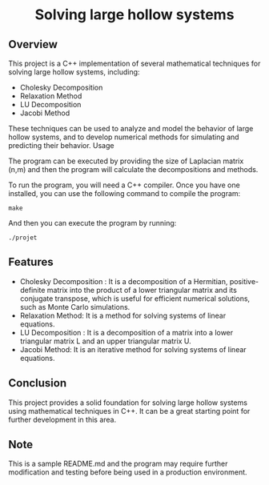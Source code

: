<h1 align=center>Solving large hollow systems</h1>

<h2>Overview</h2>

This project is a C++ implementation of several mathematical techniques for solving large hollow systems, including:
* Cholesky Decomposition
* Relaxation Method
* LU Decomposition
* Jacobi Method

These techniques can be used to analyze and model the behavior of large hollow systems, and to develop numerical methods for simulating and predicting their behavior.
Usage

The program can be executed by providing the size of Laplacian matrix (n,m) and then the program will calculate the decompositions and methods.

To run the program, you will need a C++ compiler. Once you have one installed, you can use the following command to compile the program:

```make```

And then you can execute the program by running:

```./projet```

<h2>Features</h2>

* Cholesky Decomposition : It is a decomposition of a Hermitian, positive-definite matrix into the product of a lower triangular matrix and its conjugate transpose, which is useful for efficient numerical solutions, such as Monte Carlo simulations.
* Relaxation Method: It is a method for solving systems of linear equations.
* LU Decomposition : It is a decomposition of a matrix into a lower triangular matrix L and an upper triangular matrix U.
* Jacobi Method: It is an iterative method for solving systems of linear equations.

<h2>Conclusion</h2>

This project provides a solid foundation for solving large hollow systems using mathematical techniques in C++. It can be a great starting point for further development in this area.

<h2>Note</h2>

This is a sample README.md and the program may require further modification and testing before being used in a production environment.